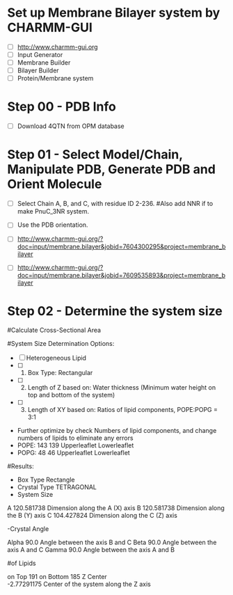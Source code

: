 # Set up Membrane Bilayer system by CHARMM-GUI

- [ ] http://www.charmm-gui.org
- [ ] Input Generator
- [ ] Membrane Builder
- [ ] Bilayer Builder
- [ ] Protein/Membrane system

# Step 00 - PDB Info
- [ ] Download 4QTN from OPM database

# Step 01 - Select Model/Chain, Manipulate PDB, Generate PDB and Orient Molecule

- [ ] Select Chain A, B, and C, with residue ID 2-236. #Also add NNR if to make PnuC_3NR system.
- [ ] Use the PDB orientation.


- [ ] http://www.charmm-gui.org/?doc=input/membrane.bilayer&jobid=7604300295&project=membrane_bilayer
- [ ] http://www.charmm-gui.org/?doc=input/membrane.bilayer&jobid=7609535893&project=membrane_bilayer

# Step 02 - Determine the system size 

#Calculate Cross-Sectional Area

#System Size Determination Options:
- [ ] Heterogeneous Lipid
- [ ] 1. Box Type: Rectangular
- [ ] 2. Length of Z based on: Water thickness  (Minimum water height on top and bottom of the system)
- [ ] 3. Length of XY based on: Ratios of lipid components, POPE:POPG = 3:1 
- Further optimize by check Numbers of lipid components, and change numbers of lipids to eliminate any errors
- POPE: 143 139  Upperleaflet	Lowerleaflet 
- POPG: 48 46  Upperleaflet	Lowerleaflet 

#Results:
- Box Type	Rectangle
- Crystal Type	TETRAGONAL
- System Size	

A	120.581738	Dimension along the A (X) axis
B	120.581738	Dimension along the B (Y) axis
C	104.427824	Dimension along the C (Z) axis

-Crystal Angle	

Alpha	90.0	Angle between the axis B and C
Beta	90.0	Angle between the axis A and C
Gamma	90.0	Angle between the axis A and B

#of Lipids	

on Top	191
on Bottom	185
Z Center	
-2.77291175	 	Center of the system along the Z axis







